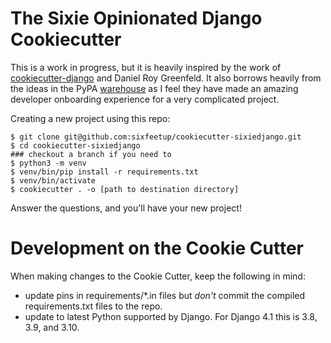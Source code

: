 # The Sixie Opinionated Django Cookiecutter

This is a work in progress, but it is heavily inspired by the work
of [cookiecutter-django](https://github.com/pydanny/cookiecutter-django)
and Daniel Roy Greenfeld. It also borrows heavily from the ideas in the
PyPA [warehouse](https://github.com/pypa/warehouse) as I feel they have 
made an amazing developer onboarding experience for a very complicated
project.

Creating a new project using this repo:

    $ git clone git@github.com:sixfeetup/cookiecutter-sixiedjango.git
    $ cd cookiecutter-sixiedjango
    ### checkout a branch if you need to
    $ python3 -m venv
    $ venv/bin/pip install -r requirements.txt
    $ venv/bin/activate
    $ cookiecutter . -o [path to destination directory]

Answer the questions, and you'll have your new project!

# Development on the Cookie Cutter

When making changes to the Cookie Cutter, keep the following in mind:

* update pins in requirements/*.in files but *don't* commit the compiled requirements.txt
  files to the repo.
* update to latest Python supported by Django. For Django 4.1 this is 3.8, 3.9, and 3.10.